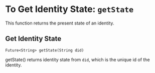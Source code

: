 # To Get Identity State: `getState`

This function returns the present state of an identity.

## Get Identity State

```
Future<String> getState(String did)
```
getState() returns identity state from `did`, which is the unique id of the identity. 